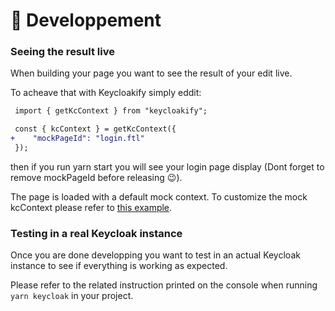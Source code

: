 # 🧪 Developpement

### Seeing the result live

When building your page you want to see the result of your edit live. &#x20;

To acheave that with Keycloakify simply eddit: &#x20;

```diff
 import { getKcContext } from "keycloakify";

 const { kcContext } = getKcContext({
+    "mockPageId": "login.ftl"
 });
```

then if you run yarn start you will see your login page display (Dont forget to remove mockPageId before releasing 😉). &#x20;

The page is loaded with a default mock context. To customize the mock kcContext please refer to [this example](https://github.com/garronej/keycloakify-demo-app/blob/a316ea0046976e6d435a33e896cb9e3d1873c124/src/KcApp/kcContext.ts#L28-L78).

### Testing in a real Keycloak instance

Once you are done developping you want to test in an actual Keycloak instance to see if everything is working as expected. &#x20;

Please refer to the related instruction printed on the console when running `yarn keycloak` in your project.

